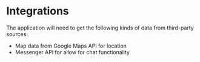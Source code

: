 # Integrations

The application will need to get the following kinds of
data from third-party sources:

* Map data from Google Maps API for location
* Messenger API for allow for chat functionality
